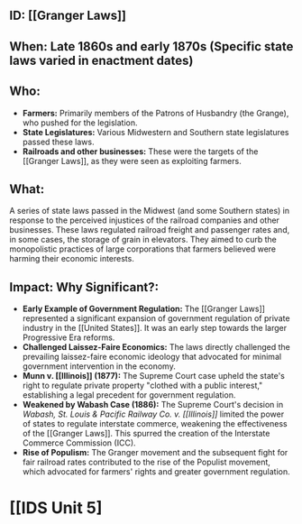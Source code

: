 ## ID: [[Granger Laws]]

## When: Late 1860s and early 1870s (Specific state laws varied in enactment dates)

## Who:
* **Farmers:** Primarily members of the Patrons of Husbandry (the Grange), who pushed for the legislation.
* **State Legislatures:**  Various Midwestern and Southern state legislatures passed these laws.
* **Railroads and other businesses:** These were the targets of the [[Granger Laws]], as they were seen as exploiting farmers.

## What: 
A series of state laws passed in the Midwest (and some Southern states) in response to the perceived injustices of the railroad companies and other businesses.  These laws regulated railroad freight and passenger rates and, in some cases, the storage of grain in elevators. They aimed to curb the monopolistic practices of large corporations that farmers believed were harming their economic interests.

## Impact: Why Significant?:
* **Early Example of Government Regulation:**  The [[Granger Laws]] represented a significant expansion of government regulation of private industry in the [[United States]]. It was an early step towards the larger Progressive Era reforms.
* **Challenged Laissez-Faire Economics:** The laws directly challenged the prevailing laissez-faire economic ideology that advocated for minimal government intervention in the economy.
* **Munn v. [[Illinois]] (1877):** The Supreme Court case upheld the state's right to regulate private property "clothed with a public interest," establishing a legal precedent for government regulation.
* **Weakened by Wabash Case (1886):** The Supreme Court's decision in *Wabash, St. Louis & Pacific Railway Co. v. [[Illinois]]* limited the power of states to regulate interstate commerce, weakening the effectiveness of the [[Granger Laws]].  This spurred the creation of the Interstate Commerce Commission (ICC).
* **Rise of Populism:** The Granger movement and the subsequent fight for fair railroad rates contributed to the rise of the Populist movement, which advocated for farmers' rights and greater government regulation.

# [[IDS Unit 5]
